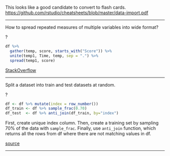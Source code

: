 

This looks like a good candidate to convert to flash cards.
https://github.com/rstudio/cheatsheets/blob/master/data-import.pdf

---

How to spread repeated measures of multiple variables into wide format?


?

```r
df %>% 
  gather(temp, score, starts_with("Score")) %>% 
  unite(temp1, Time, temp, sep = ".") %>% 
  spread(temp1, score)
```

[StackOverflow](https://stackoverflow.com/questions/29775461/how-can-i-spread-repeated-measures-of-multiple-variables-into-wide-format)


________________________________________________________________________________
Split a dataset into train and test datasets at random.

?

```R
df <- df %>% mutate(index = row_number())
df_train <- df %>% sample_frac(0.70)
df_test  <- df %>% anti_join(df_train, by="index")
```

First, create unique index column. Then, create a training set by sampling 70%
of the data with `sample_frac`. Finally, use `anti_join` function, which returns
all the rows from df where there are not matching values in df.

[source](https://medium.com/@HollyEmblem/training-and-test-dataset-creation-with-dplyr-41d9aa7eab31)

________________________________________________________________________________